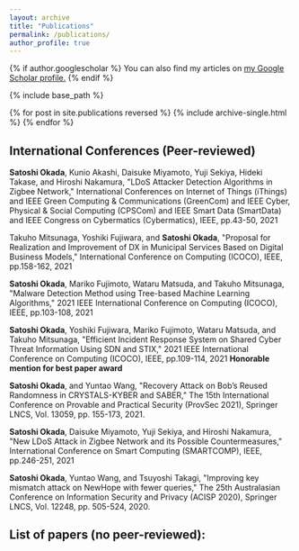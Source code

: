 ```yaml
---
layout: archive
title: "Publications"
permalink: /publications/
author_profile: true
---
```


{% if author.googlescholar %}
  You can also find my articles on <u><a href="{{author.googlescholar}}">my Google Scholar profile</a>.</u>
{% endif %}

{% include base_path %}

{% for post in site.publications reversed %}
  {% include archive-single.html %}
{% endfor %}

## International Conferences (Peer-reviewed)
**Satoshi Okada**, Kunio Akashi, Daisuke Miyamoto, Yuji Sekiya, Hideki Takase, and Hiroshi Nakamura, "LDoS Attacker Detection Algorithms in Zigbee Network," International Conferences on Internet of Things (iThings) and IEEE Green Computing & Communications (GreenCom) and IEEE Cyber, Physical & Social Computing (CPSCom) and IEEE Smart Data (SmartData) and IEEE Congress on Cybermatics (Cybermatics), IEEE, pp.43-50, 2021

Takuho Mitsunaga, Yoshiki Fujiwara, and **Satoshi Okada**, "Proposal for Realization and Improvement of DX in Municipal Services Based on Digital Business Models," International Conference on Computing (ICOCO), IEEE, pp.158-162, 2021

**Satoshi Okada**, Mariko Fujimoto, Wataru Matsuda, and Takuho Mitsunaga, "Malware Detection Method using Tree-based Machine Learning Algorithms," 2021 IEEE International Conference on Computing (ICOCO), IEEE, pp.103-108, 2021

**Satoshi Okada**, Yoshiki Fujiwara, Mariko Fujimoto, Wataru Matsuda, and Takuho Mitsunaga, "Efficient Incident Response System on Shared Cyber Threat Information Using SDN and STIX," 2021 IEEE International Conference on Computing (ICOCO), IEEE, pp.109-114, 2021 **Honorable mention for best paper award**

**Satoshi Okada**, and Yuntao Wang, "Recovery Attack on Bob’s Reused Randomness in CRYSTALS-KYBER and SABER," The 15th International Conference on Provable and Practical Security (ProvSec 2021), Springer LNCS, Vol. 13059, pp. 155-173, 2021.

**Satoshi Okada**, Daisuke Miyamoto, Yuji Sekiya, and Hiroshi Nakamura, "New LDoS Attack in Zigbee Network and its Possible Countermeasures," International Conference on Smart Computing (SMARTCOMP), IEEE, pp.246-251, 2021

**Satoshi Okada**, Yuntao Wang, and Tsuyoshi Takagi, "Improving key mismatch attack on NewHope with fewer queries," The 25th Australasian Conference on Information Security and Privacy (ACISP 2020), Springer LNCS, Vol. 12248, pp. 505-524, 2020.

## List of papers (no peer-reviewed):
